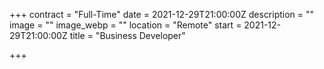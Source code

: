 +++
contract = "Full-Time"
date = 2021-12-29T21:00:00Z
description = ""
image = ""
image_webp = ""
location = "Remote"
start = 2021-12-29T21:00:00Z
title = "Business Developer"

+++
